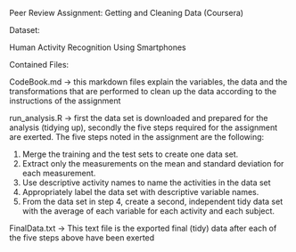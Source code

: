 
Peer Review Assignment: Getting and Cleaning Data (Coursera)

Dataset:

Human Activity Recognition Using Smartphones

Contained Files: 

CodeBook.md 
-> this markdown files explain the variables, the data and the transformations that are performed to clean up the data according to the instructions of the assignment 

run_analysis.R 
-> first the data set is downloaded and prepared for the analysis (tidying up), secondly the five steps required for the assignment are exerted. The five steps noted in the assignment are the following: 
1. Merge the training and the test sets to create one data set.
2. Extract only the measurements on the mean and standard deviation for each measurement.
3. Use descriptive activity names to name the activities in the data set
4. Appropriately label the data set with descriptive variable names.
5. From the data set in step 4, create a second, independent tidy data set with the average of each variable for each activity and each subject.

FinalData.txt 
-> This text file is the exported final (tidy) data after each of the five steps above have been exerted 
